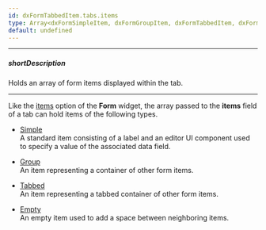 ```yaml
---
id: dxFormTabbedItem.tabs.items
type: Array<dxFormSimpleItem, dxFormGroupItem, dxFormTabbedItem, dxFormEmptyItem, dxFormButtonItem>
default: undefined
---
```

---
##### shortDescription
Holds an array of form items displayed within the tab.

---
Like the [items](/api-reference/10%20UI%20Widgets/dxForm/1%20Configuration/items.md '/Documentation/ApiReference/UI_Widgets/dxForm/Configuration/#items') option of the **Form** widget, the array passed to the **items** field of a tab can hold items of the following types.

- [Simple](/api-reference/10%20UI%20Widgets/dxForm/5%20Item%20Types/SimpleItem '/Documentation/ApiReference/UI_Widgets/dxForm/Item_Types/SimpleItem/')  
 A standard item consisting of a label and an editor UI component used to specify a value of the associated data field.

- [Group](/api-reference/10%20UI%20Widgets/dxForm/5%20Item%20Types/GroupItem '/Documentation/ApiReference/UI_Widgets/dxForm/Item_Types/GroupItem/')  
 An item representing a container of other form items.

- [Tabbed](/api-reference/10%20UI%20Widgets/dxForm/5%20Item%20Types/TabbedItem '/Documentation/ApiReference/UI_Widgets/dxForm/Item_Types/TabbedItem/')  
 An item representing a tabbed container of other form items.

- [Empty](/api-reference/10%20UI%20Widgets/dxForm/5%20Item%20Types/EmptyItem '/Documentation/ApiReference/UI_Widgets/dxForm/Item_Types/EmptyItem/')  
 An empty item used to add a space between neighboring items.